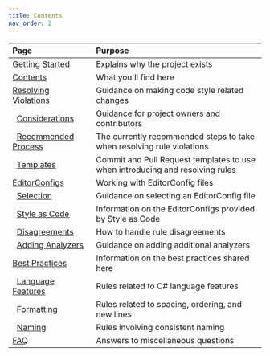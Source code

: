 ```yaml
---
title: Contents
nav_order: 2
---
```


|Page|Purpose|
|:-|:-|
|[Getting Started][1]|Explains why the project exists|
|[Contents][2]|What you'll find here|
|[Resolving Violations][3]|Guidance on making code style related changes|
|&nbsp;&nbsp;[Considerations][14]|Guidance for project owners and contributors|
|&nbsp;&nbsp;[Recommended Process][15]|The currently recommended steps to take when resolving rule violations|
|&nbsp;&nbsp;[Templates][16]|Commit and Pull Request templates to use when introducing and resolving rules|
|[EditorConfigs][5]|Working with EditorConfig files|
|&nbsp;&nbsp;[Selection][6]|Guidance on selecting an EditorConfig file|
|&nbsp;&nbsp;[Style as Code][7]|Information on the EditorConfigs provided by Style as Code|
|&nbsp;&nbsp;[Disagreements][8]|How to handle rule disagreements|
|&nbsp;&nbsp;[Adding Analyzers][9]|Guidance on adding additional analyzers|
|[Best Practices][10]|Information on the best practices shared here|
|&nbsp;&nbsp;[Language Features][11]|Rules related to C# language features|
|&nbsp;&nbsp;[Formatting][12]|Rules related to spacing, ordering, and new lines|
|&nbsp;&nbsp;[Naming][13]|Rules involving consistent naming|
|[FAQ][4]|Answers to miscellaneous questions|

[1]: index.md
[2]: contents.md
[3]: resolving_violations.md
[4]: faq.md
[5]: EditorConfigs/index.md
[6]: EditorConfigs/selection.md
[7]: EditorConfigs/style_as_code.md
[8]: EditorConfigs/disagreements.md
[9]: EditorConfigs/adding_analyzers.md
[10]: Best_Practices/index.md
[11]: Best_Practices/Language_Features/language_features.md
[12]: Best_Practices/Formatting/formatting.md
[13]: Best_Practices/Naming/naming.md
[14]: Resolving_Violations/considerations.md
[15]: Resolving_Violations/recommended_process.md
[16]: Resolving_Violations/templates.md
